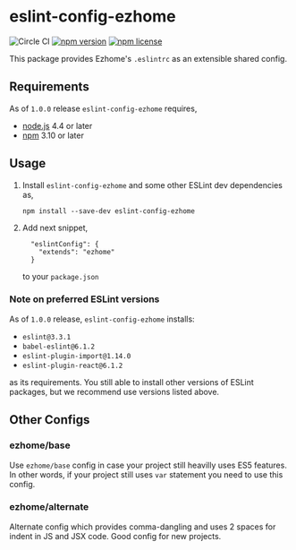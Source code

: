 eslint-config-ezhome
====================

![Circle CI](https://circleci.com/gh/ezhome/eslint-config-ezhome.svg?style=svg)
[![npm version](https://img.shields.io/npm/v/eslint-config-ezhome.svg?style=flat-square)](https://www.npmjs.com/packages/eslint-config-ezhome)
[![npm license](https://img.shields.io/npm/l/eslint-config-ezhome.svg?style=flat-square)](https://www.npmjs.com/packages/eslint-config-ezhome)

This package provides Ezhome's `.eslintrc` as an extensible shared config.

## Requirements

As of `1.0.0` release `eslint-config-ezhome` requires,

* [node.js](https://www.nodejs.org/) 4.4 or later
* [npm](https://www.npmjs.com/) 3.10 or later

## Usage

1. Install `eslint-config-ezhome` and some other ESLint dev dependencies as,

   ```
   npm install --save-dev eslint-config-ezhome
   ```

2. Add next snippet,

   ```
     "eslintConfig": {
       "extends": "ezhome"
     }
   ```

   to your `package.json`

### Note on preferred ESLint versions

As of `1.0.0` release, `eslint-config-ezhome` installs:

* `eslint@3.3.1`
* `babel-eslint@6.1.2`
* `eslint-plugin-import@1.14.0`
* `eslint-plugin-react@6.1.2`

as its requirements. You still able to install other versions of ESLint
packages, but we recommend use versions listed above.

## Other Configs

### ezhome/base

Use `ezhome/base` config in case your project still heavilly uses ES5 features.
In other words, if your project still uses `var` statement you need to use this
config.

### ezhome/alternate

Alternate config which provides comma-dangling and uses 2 spaces for indent in
JS and JSX code. Good config for new projects.
